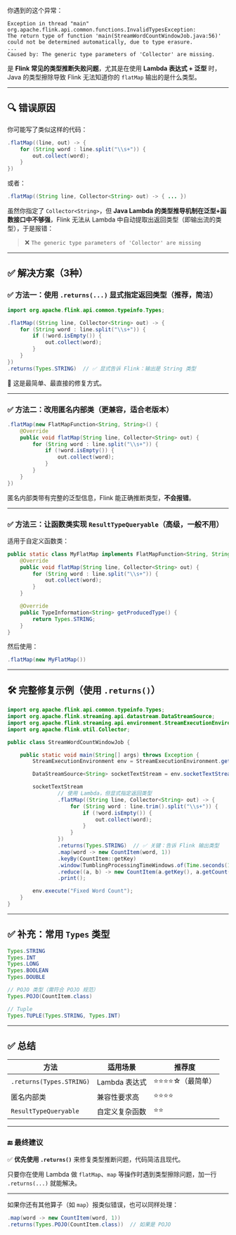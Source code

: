 你遇到的这个异常：

```
Exception in thread "main" org.apache.flink.api.common.functions.InvalidTypesException: 
The return type of function 'main(StreamWordCountWindowJob.java:56)' could not be determined automatically, due to type erasure.
...
Caused by: The generic type parameters of 'Collector' are missing.
```

是 **Flink 常见的类型推断失败问题**，尤其是在使用 **Lambda 表达式 + 泛型** 时，Java 的类型擦除导致 Flink 无法知道你的 `flatMap` 输出的是什么类型。

---

## 🔍 错误原因

你可能写了类似这样的代码：

```java
.flatMap((line, out) -> {
    for (String word : line.split("\\s+")) {
        out.collect(word);
    }
})
```

或者：

```java
.flatMap((String line, Collector<String> out) -> { ... })
```

虽然你指定了 `Collector<String>`，但 **Java Lambda 的类型推导机制在泛型+函数接口中不够强**，Flink 无法从 Lambda 中自动提取出返回类型（即输出流的类型），于是报错：

> ❌ `The generic type parameters of 'Collector' are missing`

---

## ✅ 解决方案（3种）

### ✅ 方法一：使用 `.returns(...)` 显式指定返回类型（推荐，简洁）

```java
import org.apache.flink.api.common.typeinfo.Types;

.flatMap((String line, Collector<String> out) -> {
    for (String word : line.split("\\s+")) {
        if (!word.isEmpty()) {
            out.collect(word);
        }
    }
})
.returns(Types.STRING)  // ✅ 显式告诉 Flink：输出是 String 类型
```

📌 这是最简单、最直接的修复方式。

---

### ✅ 方法二：改用匿名内部类（更兼容，适合老版本）

```java
.flatMap(new FlatMapFunction<String, String>() {
    @Override
    public void flatMap(String line, Collector<String> out) {
        for (String word : line.split("\\s+")) {
            if (!word.isEmpty()) {
                out.collect(word);
            }
        }
    }
})
```

匿名内部类带有完整的泛型信息，Flink 能正确推断类型，**不会报错**。

---

### ✅ 方法三：让函数类实现 `ResultTypeQueryable`（高级，一般不用）

适用于自定义函数类：

```java
public static class MyFlatMap implements FlatMapFunction<String, String>, ResultTypeQueryable<String> {
    @Override
    public void flatMap(String line, Collector<String> out) {
        for (String word : line.split("\\s+")) {
            out.collect(word);
        }
    }

    @Override
    public TypeInformation<String> getProducedType() {
        return Types.STRING;
    }
}
```

然后使用：

```java
.flatMap(new MyFlatMap())
```

---

## 🛠️ 完整修复示例（使用 `.returns()`）

```java
import org.apache.flink.api.common.typeinfo.Types;
import org.apache.flink.streaming.api.datastream.DataStreamSource;
import org.apache.flink.streaming.api.environment.StreamExecutionEnvironment;
import org.apache.flink.util.Collector;

public class StreamWordCountWindowJob {

    public static void main(String[] args) throws Exception {
        StreamExecutionEnvironment env = StreamExecutionEnvironment.getExecutionEnvironment();

        DataStreamSource<String> socketTextStream = env.socketTextStream("localhost", 9999);

        socketTextStream
                // 使用 Lambda，但显式指定返回类型
                .flatMap((String line, Collector<String> out) -> {
                    for (String word : line.trim().split("\\s+")) {
                        if (!word.isEmpty()) {
                            out.collect(word);
                        }
                    }
                })
                .returns(Types.STRING)  // ✅ 关键：告诉 Flink 输出类型
                .map(word -> new CountItem(word, 1))
                .keyBy(CountItem::getKey)
                .window(TumblingProcessingTimeWindows.of(Time.seconds(10)))
                .reduce((a, b) -> new CountItem(a.getKey(), a.getCount() + b.getCount()))
                .print();

        env.execute("Fixed Word Count");
    }
}
```

---

## ✅ 补充：常用 `Types` 类型

```java
Types.STRING
Types.INT
Types.LONG
Types.BOOLEAN
Types.DOUBLE

// POJO 类型（需符合 POJO 规范）
Types.POJO(CountItem.class)

// Tuple
Types.TUPLE(Types.STRING, Types.INT)
```

---

## ✅ 总结

| 方法 | 适用场景 | 推荐度 |
|------|----------|--------|
| `.returns(Types.STRING)` | Lambda 表达式 | ⭐⭐⭐⭐☆（最简单） |
| 匿名内部类 | 兼容性要求高 | ⭐⭐⭐⭐ |
| `ResultTypeQueryable` | 自定义复杂函数 | ⭐⭐ |

---

### 🔚 最终建议

✅ **优先使用 `.returns()`** 来修复类型推断问题，代码简洁且现代。

只要你在使用 Lambda 做 `flatMap`、`map` 等操作时遇到类型擦除问题，加一行 `.returns(...)` 就能解决。

---

如果你还有其他算子（如 `map`）报类似错误，也可以同样处理：

```java
.map(word -> new CountItem(word, 1))
.returns(Types.POJO(CountItem.class))  // 如果是 POJO
```